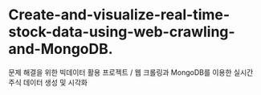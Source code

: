 # Create-and-visualize-real-time-stock-data-using-web-crawling-and-MongoDB.
문제 해결을 위한 빅데이터 활용 프로젝트 / 웹 크롤링과 MongoDB를 이용한 실시간 주식 데이터 생성 및 시각화
